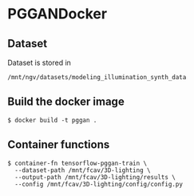 # PGGANDocker

## Dataset
Dataset is stored in

```
/mnt/ngv/datasets/modeling_illumination_synth_data
```

## Build the docker image

```
$ docker build -t pggan .
```

## Container functions

```
$ container-fn tensorflow-pggan-train \
  --dataset-path /mnt/fcav/3D-lighting \
  --output-path /mnt/fcav/3D-lighting/results \
  --config /mnt/fcav/3D-lighting/config/config.py
```

```

```
